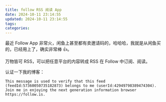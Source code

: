 ```yaml
---
title: follow RSS 阅读 App
date: 2024-10-11 23:14:55
updated: 2024-10-11 23:14:55
tags:
categories:
---
```


最近 Follow App 非常火，闲鱼上甚至都有卖邀请码的，哈哈哈，我就是从闲鱼买的，已经用上了，确实非常棒 👍。

万物皆可 RSS，可以把任意平台的内容转成 RSS 在 Follow 中订阅、阅读。

认证一下我的博客：

```
This message is used to verify that this feed (feedId:57360050735182873) belongs to me (userId:42949798389474304). Join me in enjoying the next generation information browser https://follow.is.
```
